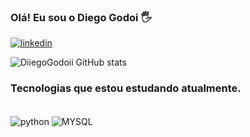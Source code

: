 ### Olá! Eu sou o Diego Godoi 🖐️

[![linkedin](https://img.shields.io/badge/LinkedIn-0077B5?style=for-the-badge&logo=linkedin&logoColor=white)](https://www.linkedin.com/in/diego-godoi1984/)

![DiiegoGodoii GitHub stats](https://github-readme-stats.vercel.app/api?username=DiiegoGodoii&show_icons=true&theme=tokyonight)

### Tecnologias que estou estudando atualmente.

<div style="display: inline_block"><br/>
    <img align="center" alt="python" src="https://img.shields.io/badge/Python-14354C?style=for-the-badge&logo=python&logoColor=white"/>
    <img align="center" alt="MYSQL" src="https://img.shields.io/badge/MySQL-00000F?style=for-the-badge&logo=mysql&logoColor=white"/>
    </div>


